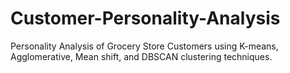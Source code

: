 # Customer-Personality-Analysis
Personality Analysis of Grocery Store Customers using K-means, Agglomerative, Mean shift, and DBSCAN clustering techniques.
